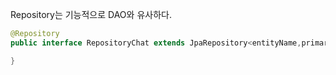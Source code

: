 Repository는 기능적으로 DAO와 유사하다.
```java
@Repository
public interface RepositoryChat extends JpaRepository<entityName,primaryKeyType>, ChatDAO {

}
```
